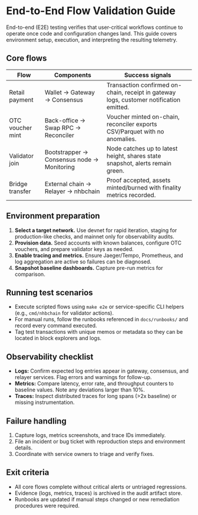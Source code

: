 # End-to-End Flow Validation Guide

End-to-end (E2E) testing verifies that user-critical workflows continue to operate once code and configuration changes land. This guide covers environment setup, execution, and interpreting the resulting telemetry.

## Core flows

| Flow | Components | Success signals |
| --- | --- | --- |
| Retail payment | Wallet → Gateway → Consensus | Transaction confirmed on-chain, receipt in gateway logs, customer notification emitted. |
| OTC voucher mint | Back-office → Swap RPC → Reconciler | Voucher minted on-chain, reconciler exports CSV/Parquet with no anomalies. |
| Validator join | Bootstrapper → Consensus node → Monitoring | Node catches up to latest height, shares state snapshot, alerts remain green. |
| Bridge transfer | External chain → Relayer → nhbchain | Proof accepted, assets minted/burned with finality metrics recorded. |

## Environment preparation

1. **Select a target network.** Use devnet for rapid iteration, staging for production-like checks, and mainnet only for observability audits.
2. **Provision data.** Seed accounts with known balances, configure OTC vouchers, and prepare validator keys as needed.
3. **Enable tracing and metrics.** Ensure Jaeger/Tempo, Prometheus, and log aggregation are active so failures can be diagnosed.
4. **Snapshot baseline dashboards.** Capture pre-run metrics for comparison.

## Running test scenarios

- Execute scripted flows using `make e2e` or service-specific CLI helpers (e.g., `cmd/nhbchain` for validator actions).
- For manual runs, follow the runbooks referenced in `docs/runbooks/` and record every command executed.
- Tag test transactions with unique memos or metadata so they can be located in block explorers and logs.

## Observability checklist

- **Logs:** Confirm expected log entries appear in gateway, consensus, and relayer services. Flag errors and warnings for follow-up.
- **Metrics:** Compare latency, error rate, and throughput counters to baseline values. Note any deviations larger than 10%.
- **Traces:** Inspect distributed traces for long spans (>2x baseline) or missing instrumentation.

## Failure handling

1. Capture logs, metrics screenshots, and trace IDs immediately.
2. File an incident or bug ticket with reproduction steps and environment details.
3. Coordinate with service owners to triage and verify fixes.

## Exit criteria

- All core flows complete without critical alerts or untriaged regressions.
- Evidence (logs, metrics, traces) is archived in the audit artifact store.
- Runbooks are updated if manual steps changed or new remediation procedures were required.
